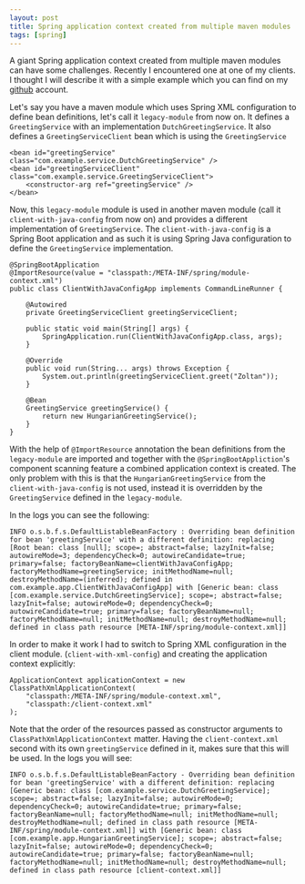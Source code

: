 ```yaml
---
layout: post
title: Spring application context created from multiple maven modules
tags: [spring]
---
```


A giant Spring application context created from multiple maven modules can have some challenges. Recently I encountered one at one of my clients. I thought I will describe it with a simple example which you can find on my [github](https://github.com/altfatterz/spring-application-context-from-modules) account.

Let's say you have a maven module which uses Spring XML configuration to define bean definitions, let's call it `legacy-module` from now on. It defines a `GreetingService` with an implementation `DutchGreetingService`. It also defines a `GreetingServiceClient` bean which is using the `GreetingService`
   
```
<bean id="greetingService" class="com.example.service.DutchGreetingService" />
<bean id="greetingServiceClient" class="com.example.service.GreetingServiceClient">
    <constructor-arg ref="greetingService" />
</bean>
```   

Now, this `legacy-module` module is used in another maven module (call it `client-with-java-config` from now on) and provides a different implementation of `GreetingService`. The `client-with-java-config` is a Spring Boot application and as such it is using Spring Java configuration to define the `GreetingService` implementation.  

```
@SpringBootApplication
@ImportResource(value = "classpath:/META-INF/spring/module-context.xml")
public class ClientWithJavaConfigApp implements CommandLineRunner {

    @Autowired
    private GreetingServiceClient greetingServiceClient;

    public static void main(String[] args) {
        SpringApplication.run(ClientWithJavaConfigApp.class, args);
    }

    @Override
    public void run(String... args) throws Exception {
        System.out.println(greetingServiceClient.greet("Zoltan"));
    }

    @Bean
    GreetingService greetingService() {
        return new HungarianGreetingService();
    }
}
```

With the help of `@ImportResource` annotation the bean definitions from the `legacy-module` are imported and together with the `@SpringBootAppliction`'s component scanning feature a combined application context is created.
The only problem with this is that the `HungarianGreetingService` from the `client-with-java-config` is not used, instead it is overridden by the `GreetingService` defined in the `legacy-module`. 

In the logs you can see the following:

```
INFO o.s.b.f.s.DefaultListableBeanFactory : Overriding bean definition for bean 'greetingService' with a different definition: replacing [Root bean: class [null]; scope=; abstract=false; lazyInit=false; autowireMode=3; dependencyCheck=0; autowireCandidate=true; primary=false; factoryBeanName=clientWithJavaConfigApp; factoryMethodName=greetingService; initMethodName=null; destroyMethodName=(inferred); defined in com.example.app.ClientWithJavaConfigApp] with [Generic bean: class [com.example.service.DutchGreetingService]; scope=; abstract=false; lazyInit=false; autowireMode=0; dependencyCheck=0; autowireCandidate=true; primary=false; factoryBeanName=null; factoryMethodName=null; initMethodName=null; destroyMethodName=null; defined in class path resource [META-INF/spring/module-context.xml]]
``` 
 
In order to make it work I had to switch to Spring XML configuration in the client module. (`client-with-xml-config`) and creating the application context explicitly:
 
```
ApplicationContext applicationContext = new ClassPathXmlApplicationContext(
    "classpath:/META-INF/spring/module-context.xml",
    "classpath:/client-context.xml"
);
```
Note that the order of the resources passed as constructor arguments to `ClassPathXmlApplicationContext` matter. Having the `client-context.xml` second with its own `greetingService` defined in it, makes sure that this will be used.
In the logs you will see:

```
INFO o.s.b.f.s.DefaultListableBeanFactory - Overriding bean definition for bean 'greetingService' with a different definition: replacing [Generic bean: class [com.example.service.DutchGreetingService]; scope=; abstract=false; lazyInit=false; autowireMode=0; dependencyCheck=0; autowireCandidate=true; primary=false; factoryBeanName=null; factoryMethodName=null; initMethodName=null; destroyMethodName=null; defined in class path resource [META-INF/spring/module-context.xml]] with [Generic bean: class [com.example.app.HungarianGreetingService]; scope=; abstract=false; lazyInit=false; autowireMode=0; dependencyCheck=0; autowireCandidate=true; primary=false; factoryBeanName=null; factoryMethodName=null; initMethodName=null; destroyMethodName=null; defined in class path resource [client-context.xml]]
```
